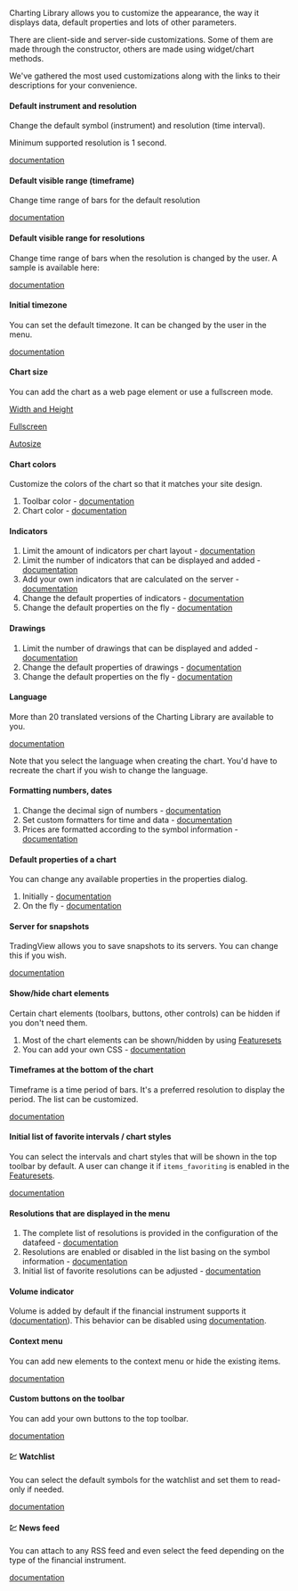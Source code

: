 Charting Library allows you to customize the appearance, the way it displays data, default properties and lots of other parameters.

There are client-side and server-side customizations. Some of them are made through the constructor, others are made using widget/chart methods.

We've gathered the most used customizations along with the links to their descriptions for your convenience.

#### Default instrument and resolution

Change the default symbol (instrument) and resolution (time interval).

Minimum supported resolution is 1 second.

[documentation](Widget-Constructor#symbol-interval)

#### Default visible range (timeframe)

Change time range of bars for the default resolution

[documentation](Widget-Constructor#timeframe)

#### Default visible range for resolutions

Change time range of bars when the resolution is changed by the user. A sample is available here:

[documentation](Chart-Methods#onintervalchanged)

#### Initial timezone

You can set the default timezone. It can be changed by the user in the menu.

[documentation](Widget-Constructor#timezone)

#### Chart size

You can add the chart as a web page element or use a fullscreen mode.

[Width and Height](Widget-Constructor#width-height)

[Fullscreen](Widget-Constructor#fullscreen)

[Autosize](Widget-Constructor#autosize)

#### Chart colors

Customize the colors of the chart so that it matches your site design.

1. Toolbar color - [documentation](Widget-Constructor#toolbar_bg)
1. Chart color - [documentation](Widget-Constructor#overrides)

#### Indicators

1. Limit the amount of indicators per chart layout - [documentation](Widget-Constructor#study_count_limit)
1. Limit the number of indicators that can be displayed and added - [documentation](Widget-Constructor#studies_access)
1. Add your own indicators that are calculated on the server - [documentation](Creating-Custom-Studies)
1. Change the default properties of indicators - [documentation](Widget-Constructor#studies_overrides)
1. Change the default properties on the fly - [documentation](Widget-Methods#applystudiesoverridesoverrides)

#### Drawings

1. Limit the number of drawings that can be displayed and added - [documentation](Widget-Constructor#drawings_access)
1. Change the default properties of drawings - [documentation](Widget-Constructor#overrides)
1. Change the default properties on the fly - [documentation](Widget-Methods#applyoverridesoverrides)

#### Language

More than 20 translated versions of the Charting Library are available to you.

[documentation](Widget-Constructor#locale)

Note that you select the language when creating the chart. You'd have to recreate the chart if you wish to change the language.

#### Formatting numbers, dates

1. Change the decimal sign of numbers - [documentation](Widget-Constructor#numeric_formatting)
1. Set custom formatters for time and data - [documentation](Widget-Constructor#customformatters)
1. Prices are formatted according to the symbol information - [documentation](Symbology#minmov-pricescale-minmove2-fractional)

#### Default properties of a chart

You can change any available properties in the properties dialog.

1. Initially - [documentation](Widget-Constructor#overrides)
1. On the fly - [documentation](Widget-Methods#applyoverridesoverrides)

#### Server for snapshots

TradingView allows you to save snapshots to its servers. You can change this if you wish.

[documentation](Widget-Constructor#snapshot_url)

#### Show/hide chart elements

Certain chart elements (toolbars, buttons, other controls) can be hidden if you don't need them.

1. Most of the chart elements can be shown/hidden by using [Featuresets](Featuresets)
1. You can add your own CSS - [documentation](Widget-Constructor#custom_css_url)

#### Timeframes at the bottom of the chart

Timeframe is a time period of bars. It's a preferred resolution to display the period. The list can be customized.

[documentation](Widget-Constructor#time_frames)

#### Initial list of favorite intervals / chart styles

You can select the intervals and chart styles that will be shown in the top toolbar by default. A user can change it if `items_favoriting` is enabled in the [Featuresets](Featuresets).

[documentation](Widget-Constructor#favorites)

#### Resolutions that are displayed in the menu

1. The complete list of resolutions is provided in the configuration of the datafeed - [documentation](JS-Api#supported_resolutions)
1. Resolutions are enabled or disabled in the list basing on the symbol information - [documentation](Symbology#supported_resolutions)
1. Initial list of favorite resolutions can be adjusted - [documentation](Widget-Constructor#favorites)

#### Volume indicator

Volume is added by default if the financial instrument supports it ([documentation](Symbology#has_no_volume)).
This behavior can be disabled using [documentation](Featuresets).

#### Context menu

You can add new elements to the context menu or hide the existing items.

[documentation](Widget-Methods#oncontextmenucallback)

#### Custom buttons on the toolbar

You can add your own buttons to the top toolbar.

[documentation](Widget-Methods#createbuttonoptions)

#### :chart: Watchlist

You can select the default symbols for the watchlist and set them to read-only if needed.

[documentation](Widget-Constructor#widgetbar)

#### :chart: News feed

You can attach to any RSS feed and even select the feed depending on the type of the financial instrument.

[documentation](Widget-Constructor#rss_news_feed)
